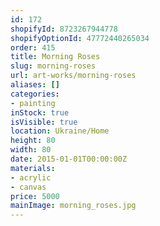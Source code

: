 ```yaml
---
id: 172
shopifyId: 8723267944778
shopifyOptionId: 47772440265034
order: 415
title: Morning Roses
slug: morning-roses
url: art-works/morning-roses
aliases: []
categories:
- painting
inStock: true
isVisible: true
location: Ukraine/Home
height: 80
width: 80
date: 2015-01-01T00:00:00Z
materials:
- acrylic
- canvas
price: 5000
mainImage: morning_roses.jpg
---
```

